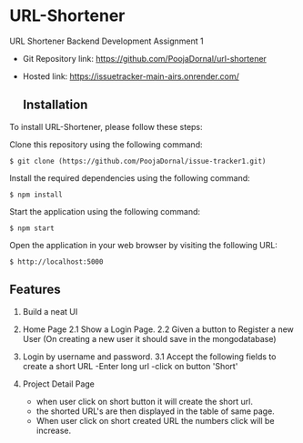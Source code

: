 # URL-Shortener
URL Shortener Backend Development Assignment 1

- Git Repository link: https://github.com/PoojaDornal/url-shortener
- Hosted link: https://issuetracker-main-airs.onrender.com/

  ## Installation
To install URL-Shortener,  please follow these steps:

Clone this repository using the following command:
```
$ git clone (https://github.com/PoojaDornal/issue-tracker1.git)
```
Install the required dependencies using the following command:
```
$ npm install 
```
Start the application using the following command:
```
$ npm start 
```
Open the application in your web browser by visiting the following URL:
```
$ http://localhost:5000 
```

## Features
1. Build a neat UI
2. Home Page
    2.1 Show a Login Page.
    2.2 Given a button to Register a new User (On creating a new user it should save in the mongodatabase)
3. Login by username and password.
 3.1 Accept the following fields to create a short URL
      -Enter long url
      -click on button 'Short'
      
4. Project Detail Page
    - when user click on short button it will create the short url.
    - the shorted URL's are then displayed in the table of same page.
    - When user click on short created URL the numbers click will be increase.
